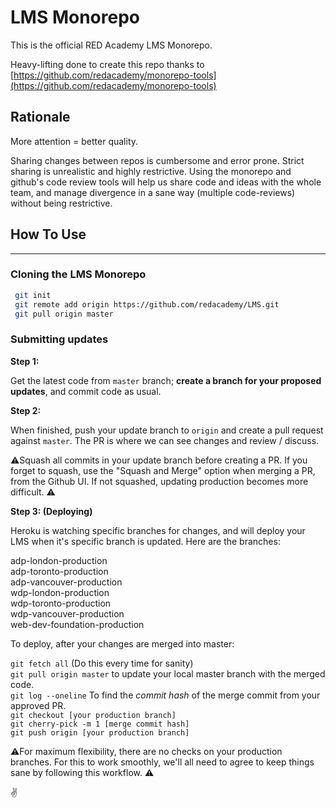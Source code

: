 # LMS Monorepo

This is the official RED Academy LMS Monorepo.

Heavy-lifting done to create this repo thanks to [https://github.com/redacademy/monorepo-tools](https://github.com/redacademy/monorepo-tools)

## Rationale

More attention = better quality.

Sharing changes between repos is cumbersome and error prone. Strict sharing is unrealistic and highly restrictive. Using the monorepo and github's code review tools will help us share code and ideas with the whole team, and manage divergence in a sane way (multiple code-reviews) without being restrictive.

## How To Use

---

### Cloning the LMS Monorepo

```bash
 git init
 git remote add origin https://github.com/redacademy/LMS.git
 git pull origin master
```

### Submitting updates

**Step 1:**

Get the latest code from `master` branch; **create a branch for your proposed updates**, and commit code as usual.

**Step 2:**

When finished, push your update branch to `origin` and create a pull request against `master`.
The PR is where we can see changes and review / discuss.

⚠️Squash all commits in your update branch before creating a PR. If you forget to squash, use the "Squash and Merge" option when merging a PR, from the Github UI. If not squashed, updating production becomes more difficult. ⚠️

**Step 3: (Deploying)**

Heroku is watching specific branches for changes, and will deploy your LMS when it's specific branch is updated. Here are the branches:

adp-london-production <br/>
adp-toronto-production<br/>
adp-vancouver-production<br/>
wdp-london-production<br/>
wdp-toronto-production<br/>
wdp-vancouver-production<br/>
web-dev-foundation-production<br/>

To deploy, after your changes are merged into master:

`git fetch all` (Do this every time for sanity) <br/>
`git pull origin master` to update your local master branch with the merged code.<br/>
`git log --oneline` To find the *commit hash* of the merge commit from your approved PR. <br/>
`git checkout [your production branch]`<br/>
`git cherry-pick -m 1 [merge commit hash]`<br/> 
`git push origin [your production branch]`<br/>

⚠️For maximum flexibility, there are no checks on your production branches. For this to work smoothly, we'll all need to agree to keep things sane by following this workflow. ⚠️


✌️

